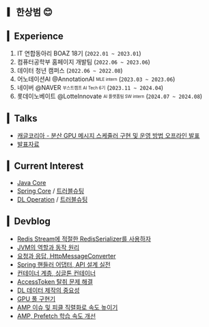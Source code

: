 ## ▎한상범 😊

<!--
✏️🎁📗📚
- Database : <span><img src="https://img.shields.io/badge/MySQL-4479A1?style=flat&logo=MySQL&logoColor=white"/></span>
<span><img src="https://img.shields.io/badge/MongoDB-47A248?style=flat&logo=MongoDB&logoColor=white"/></span><br/>


- Communication : <span><img src="https://img.shields.io/badge/Jira-0052cc?style=flat&logo=jira&logoColor=white"/></span>
<span><img src="https://img.shields.io/badge/Jenkins-D24939?style=flat&logo=Jenkins&logoColor=white"/></span><br/>
- Version Control : 
<span><img src="https://img.shields.io/badge/GitHub-181717?style=flat&logo=github&logoColor=white"/></span>
 <span><img src="https://img.shields.io/badge/GitLab-FCA121?style=flat&logo=GitLab&logoColor=white"/></span>

- Engineering : <span><img src="https://img.shields.io/badge/Docker-2496ED?style=flat&logo=Dockert&logoColor=white"/></span>
-->


<!-- ![Anurag's GitHub stats](https://github-readme-stats-sand-six-91.vercel.app/api?username=SangBeom-Hahn&show_icons=true&count_private=true&line_height=24&theme=material-palenight) -->

<!--

## ▎Current Interest

#### Machine Learning Engineering
- Generative Model
- Large Language Model

#### BackEnd Engineering
- 스프링 프레임워크
- 가독성 좋은 유지보수 가능한 코드 작성
- 객체 지향적인 설계
- 단순 검증, 비즈니스 로직 예외처리
- 단위, 통합 테스트

-->

<!--
## ▎Tech Stacks
<p>
<img src="https://img.shields.io/badge/Tensorflow-FF6F00?style=flat-square&logo=Tensorflow&logoColor=white"/></a> &nbsp
<img src="https://img.shields.io/badge/SpringBoot-6DB33F?style=flat-square&logo=SpringBoot&logoColor=white"/></a> &nbsp
<img src="https://img.shields.io/badge/Java-007396?style=flat-square&logo=Java&logoColor=white"/></a> &nbsp
<img src="https://img.shields.io/badge/Flask-000000?style=flat-square&logo=Flask&logoColor=white"/></a> &nbsp
<img src="https://img.shields.io/badge/Python-3776AB?style=flat-square&logo=Python&logoColor=white"/></a> &nbsp 
<img src="https://img.shields.io/badge/MySQL-4479A1?style=flat-square&logo=MySQL&logoColor=white"/></a> &nbsp 
<img src="https://img.shields.io/badge/Docker-2496ED?style=flat-square&logo=Docker&logoColor=white"/></a> &nbsp
<img src="https://img.shields.io/badge/Linux-FCC624?style=flat-square&logo=Linux&logoColor=white"/></a> &nbsp
</p>

-->

## ▎Experience
1. IT 연합동아리 BOAZ 18기 (```2022.01 ~ 2023.01```)
2. 컴퓨터공학부 홈페이지 개발팀 (```2022.06 ~ 2023.06```)
3. 데이터 청년 캠퍼스 (```2022.06 ~ 2022.08```)
4. 어노테이션AI @AnnotationAI <sub><sup>MLE intern</sup></sub> (```2023.03 ~ 2023.06```)
5. 네이버 @NAVER <sub><sup>부스트캠프 AI Tech 6기</sup></sub> (```2023.11 ~ 2024.04```)
6. 롯데이노베이트 @LotteInnovate <sub><sup>AI 플랫폼팀 SW intern</sup></sub> (```2024.07 ~ 2024.08```)

<!-- 4. 네트워크형 캠퍼스 아카데미(```2022.09 ~ 2023.02```) -->

## ▎Talks
 - [캐글코리아 - 분산 GPU 메시지 스케줄러 구현 및 운영 방법 오프라인 발표](https://hsb422.tistory.com/entry/talkskaggle-korea)
 - [발표자료](https://drive.google.com/file/d/1ffjOeboSP-_NEdxmuCFVZ5Mk-QV-Lhkc/view?usp=sharing)

## ▎Current Interest
- [Java Core](https://github.com/SangBeom-Hahn/OOP)
- [Spring Core](https://github.com/SangBeom-Hahn/My_Spring) / [트러블슈팅](https://hsb422.tistory.com/category/%5B%EB%B0%B1%EC%97%94%EB%93%9C%5D/%5Bspring%2BJPA%20%7C%20%EC%9D%B4%EC%8A%88%ED%95%B4%EA%B2%B0%5D)
- [DL Operation](https://hsb422.tistory.com/category/%5BAI%5D/%5B%EB%94%A5%EB%9F%AC%EB%8B%9D%20%7C%20%EC%9D%B4%EC%8A%88%5D) / [트러블슈팅](https://hsb422.tistory.com/category/%5BAI%5D/%5B%EB%94%A5%EB%9F%AC%EB%8B%9D%20%7C%20%EC%9D%B4%EC%8A%88%ED%95%B4%EA%B2%B0%5D)

<!--
- [Spring Core]()
- [ML Core]()
- [ML & Web Infra]()
-->


## ▎Devblog
 - [Redis Stream에 적절한 RedisSerializer를 사용하자](https://hsb422.tistory.com/entry/%EC%B5%9C%EC%A0%81%ED%99%94-Redis-%EC%A7%81%EB%A0%AC%ED%99%94%EB%A5%BC-%EC%9C%84%ED%95%9C-Java-%EC%A7%81%EB%A0%AC%ED%99%94-%EC%8B%A4%EC%8A%B5)
 - [JVM의 역할과 동작 원리](https://hsb422.tistory.com/entry/%EC%BD%94%EB%93%9C-%EC%A1%B0%EC%9E%91-PARTJVM-%EC%9D%B4%ED%95%B4%ED%95%98%EA%B8%B0)
 - [요청과 응답, HttpMessageConverter](https://hsb422.tistory.com/entry/%EB%AC%B8%EB%B2%95-%EC%9A%94%EC%B2%AD%EA%B3%BC-%EC%9D%91%EB%8B%B5-HttpMessageConverter)
 - [Spring 핸들러 어댑터, API 설계 실전](https://hsb422.tistory.com/entry/%EB%AC%B8%EB%B2%95-Spring-%ED%95%B8%EB%93%A4%EB%9F%AC-%EC%96%B4%EB%8C%91%ED%84%B0)
 - [컨테이너 계층, 싱글톤 컨테이너](https://hsb422.tistory.com/entry/%EB%AC%B8%EB%B2%95-%EC%BB%A8%ED%85%8C%EC%9D%B4%EB%84%88-%EA%B3%84%EC%B8%B5-%EC%8B%B1%EA%B8%80%ED%86%A4-%EC%BB%A8%ED%85%8C%EC%9D%B4%EB%84%88)
 - [AccessToken 탈취 문제 해결](https://hsb422.tistory.com/entry/%EC%BA%A1%EC%8A%A4%ED%86%A4-%EB%94%94%EC%9E%90%EC%9D%B8-PARTRefreshToken-%EC%A1%B0%ED%9A%8C-%EC%B5%9C%EC%A0%81%ED%99%94%EB%A5%BC-%EC%9C%84%ED%95%9C-Redis-%EB%8F%84%EC%9E%85)
 - [DL 데이터 제작의 중요성](https://hsb422.tistory.com/entry/%EB%AF%B8-%EA%B9%83%ED%97%99-%ED%94%84%EB%A1%9C%ED%95%84-%EB%84%A4%EC%9D%B4%EB%B2%84-%EB%B6%80%EC%8A%A4%ED%8A%B8%EC%BA%A0%ED%94%84-AI-Tech-12%EC%A3%BC%EC%B0%A8-%ED%9A%8C%EA%B3%A0)
 - [GPU 풀 구현기](https://hsb422.tistory.com/entry/ML-PARTGPU-%ED%92%80-%EA%B5%AC%ED%98%84%EA%B8%B0-2)
 - [AMP 이슈 및 피클 직렬화로 속도 높이기](https://hsb422.tistory.com/entry/%EB%AF%B8-MLOps-PARTAMP-%EC%88%98%EC%A0%95)
 - [AMP, Prefetch 학습 속도 개선](https://hsb422.tistory.com/entry/MLOps-PART%ED%95%99%EC%8A%B5-%EC%86%8D%EB%8F%84-%EA%B0%9C%EC%84%A0)

<!--

## ▎It's Me
- <a href="https://hsb422.tistory.com/"><img src="https://img.shields.io/badge/Tistory-000000?style=flat-square&logo=Tistory&logoColor=white"/></a>
<a href="mailto:hsb990917@gmail.com"> <img src="https://img.shields.io/badge/Gmail-d14836?style=flat-square&logo=Gmail&logoColor=white&link=mailto:hsb990917@gmail.com"/></a>

-->
<!--
<a href="https://instagram.com/nayeongold"><img src="https://img.shields.io/badge/Instagram-E4405F?style=flat-square&logo=Instagram&logoColor=white"/></a>

## ▎🧑‍💻 Portfolio Notion
- ### https://fine-quotation-3da.notion.site/e3d1966d2a604fc4b2536885a73f8bae
-->

<!--
[![Hits](https://hits.seeyoufarm.com/api/count/incr/badge.svg?url=https%3A%2F%2Fgithub.com%2FSangBeom-Hahn&count_bg=%2379C83D&title_bg=%23555555&icon=&icon_color=%23E7E7E7&title=hits&edge_flat=false)](https://hits.seeyoufarm.com)
-->
